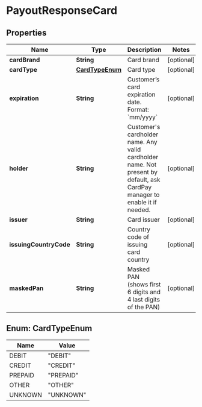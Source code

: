 
# PayoutResponseCard

## Properties
Name | Type | Description | Notes
------------ | ------------- | ------------- | -------------
**cardBrand** | **String** | Card brand |  [optional]
**cardType** | [**CardTypeEnum**](#CardTypeEnum) | Card type |  [optional]
**expiration** | **String** | Customer’s card expiration date. Format: &#x60;mm/yyyy&#x60; |  [optional]
**holder** | **String** | Customer&#39;s cardholder name. Any valid cardholder name. Not present by default, ask CardPay manager to enable it if needed. |  [optional]
**issuer** | **String** | Card issuer |  [optional]
**issuingCountryCode** | **String** | Country code of issuing card country |  [optional]
**maskedPan** | **String** | Masked PAN (shows first 6 digits and 4 last digits of the PAN) |  [optional]


<a name="CardTypeEnum"></a>
## Enum: CardTypeEnum
Name | Value
---- | -----
DEBIT | &quot;DEBIT&quot;
CREDIT | &quot;CREDIT&quot;
PREPAID | &quot;PREPAID&quot;
OTHER | &quot;OTHER&quot;
UNKNOWN | &quot;UNKNOWN&quot;



